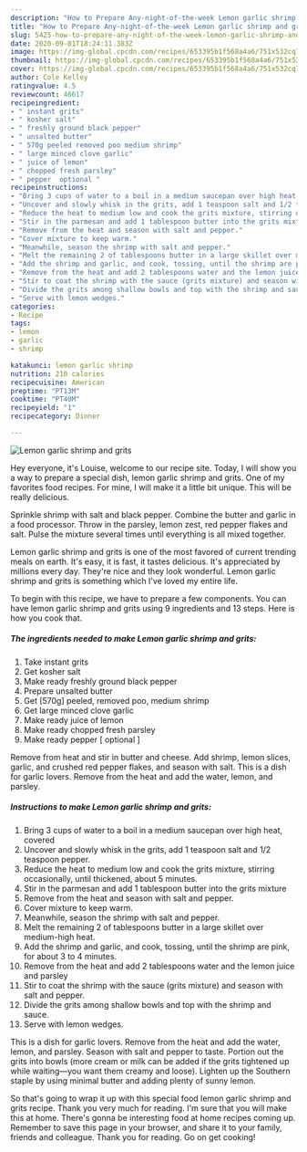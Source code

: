 ```yaml
---
description: "How to Prepare Any-night-of-the-week Lemon garlic shrimp and grits"
title: "How to Prepare Any-night-of-the-week Lemon garlic shrimp and grits"
slug: 5425-how-to-prepare-any-night-of-the-week-lemon-garlic-shrimp-and-grits
date: 2020-09-01T18:24:11.383Z
image: https://img-global.cpcdn.com/recipes/653395b1f568a4a6/751x532cq70/lemon-garlic-shrimp-and-grits-recipe-main-photo.jpg
thumbnail: https://img-global.cpcdn.com/recipes/653395b1f568a4a6/751x532cq70/lemon-garlic-shrimp-and-grits-recipe-main-photo.jpg
cover: https://img-global.cpcdn.com/recipes/653395b1f568a4a6/751x532cq70/lemon-garlic-shrimp-and-grits-recipe-main-photo.jpg
author: Cole Kelley
ratingvalue: 4.5
reviewcount: 46617
recipeingredient:
- " instant grits"
- " kosher salt"
- " freshly ground black pepper"
- " unsalted butter"
- " 570g peeled removed poo medium shrimp"
- " large minced clove garlic"
- " juice of lemon"
- " chopped fresh parsley"
- " pepper  optional "
recipeinstructions:
- "Bring 3 cups of water to a boil in a medium saucepan over high heat, covered"
- "Uncover and slowly whisk in the grits, add 1 teaspoon salt and 1/2 teaspoon pepper."
- "Reduce the heat to medium low and cook the grits mixture, stirring occasionally, until thickened, about 5 minutes."
- "Stir in the parmesan and add 1 tablespoon butter into the grits mixture"
- "Remove from the heat and season with salt and pepper."
- "Cover mixture to keep warm."
- "Meanwhile, season the shrimp with salt and pepper."
- "Melt the remaining 2 of tablespoons butter in a large skillet over medium-high heat."
- "Add the shrimp and garlic, and cook, tossing, until the shrimp are pink, for about 3 to 4 minutes."
- "Remove from the heat and add 2 tablespoons water and the lemon juice and parsley"
- "Stir to coat the shrimp with the sauce (grits mixture) and season with salt and pepper."
- "Divide the grits among shallow bowls and top with the shrimp and sauce."
- "Serve with lemon wedges."
categories:
- Recipe
tags:
- lemon
- garlic
- shrimp

katakunci: lemon garlic shrimp 
nutrition: 210 calories
recipecuisine: American
preptime: "PT13M"
cooktime: "PT40M"
recipeyield: "1"
recipecategory: Dinner

---
```



![Lemon garlic shrimp and grits](https://img-global.cpcdn.com/recipes/653395b1f568a4a6/751x532cq70/lemon-garlic-shrimp-and-grits-recipe-main-photo.jpg)

Hey everyone, it's Louise, welcome to our recipe site. Today, I will show you a way to prepare a special dish, lemon garlic shrimp and grits. One of my favorites food recipes. For mine, I will make it a little bit unique. This will be really delicious.

Sprinkle shrimp with salt and black pepper. Combine the butter and garlic in a food processor. Throw in the parsley, lemon zest, red pepper flakes and salt. Pulse the mixture several times until everything is all mixed together.

Lemon garlic shrimp and grits is one of the most favored of current trending meals on earth. It's easy, it is fast, it tastes delicious. It's appreciated by millions every day. They're nice and they look wonderful. Lemon garlic shrimp and grits is something which I've loved my entire life.


To begin with this recipe, we have to prepare a few components. You can have lemon garlic shrimp and grits using 9 ingredients and 13 steps. Here is how you cook that.

<!--inarticleads1-->

##### The ingredients needed to make Lemon garlic shrimp and grits:

1. Take  instant grits
1. Get  kosher salt
1. Make ready  freshly ground black pepper
1. Prepare  unsalted butter
1. Get  [570g] peeled, removed poo, medium shrimp
1. Get  large minced clove garlic
1. Make ready  juice of lemon
1. Make ready  chopped fresh parsley
1. Make ready  pepper [ optional ]


Remove from heat and stir in butter and cheese. Add shrimp, lemon slices, garlic, and crushed red pepper flakes, and season with salt. This is a dish for garlic lovers. Remove from the heat and add the water, lemon, and parsley. 

<!--inarticleads2-->

##### Instructions to make Lemon garlic shrimp and grits:

1. Bring 3 cups of water to a boil in a medium saucepan over high heat, covered
1. Uncover and slowly whisk in the grits, add 1 teaspoon salt and 1/2 teaspoon pepper.
1. Reduce the heat to medium low and cook the grits mixture, stirring occasionally, until thickened, about 5 minutes.
1. Stir in the parmesan and add 1 tablespoon butter into the grits mixture
1. Remove from the heat and season with salt and pepper.
1. Cover mixture to keep warm.
1. Meanwhile, season the shrimp with salt and pepper.
1. Melt the remaining 2 of tablespoons butter in a large skillet over medium-high heat.
1. Add the shrimp and garlic, and cook, tossing, until the shrimp are pink, for about 3 to 4 minutes.
1. Remove from the heat and add 2 tablespoons water and the lemon juice and parsley
1. Stir to coat the shrimp with the sauce (grits mixture) and season with salt and pepper.
1. Divide the grits among shallow bowls and top with the shrimp and sauce.
1. Serve with lemon wedges.


This is a dish for garlic lovers. Remove from the heat and add the water, lemon, and parsley. Season with salt and pepper to taste. Portion out the grits into bowls (more cream or milk can be added if the grits tightened up while waiting—you want them creamy and loose). Lighten up the Southern staple by using minimal butter and adding plenty of sunny lemon. 

So that's going to wrap it up with this special food lemon garlic shrimp and grits recipe. Thank you very much for reading. I'm sure that you will make this at home. There's gonna be interesting food at home recipes coming up. Remember to save this page in your browser, and share it to your family, friends and colleague. Thank you for reading. Go on get cooking!
